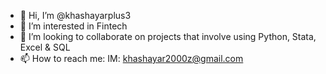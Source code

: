 - 👋 Hi, I’m @khashayarplus3
- 👀 I’m interested in Fintech
- 💞️ I’m looking to collaborate on projects that involve using Python, Stata, Excel & SQL 
- 📫 How to reach me: IM: khashayar2000z@gmail.com

<!---
khashayarplus3/khashayarplus3 is a ✨ special ✨ repository because its `README.md` (this file) appears on your GitHub profile.
You can click the Preview link to take a look at your changes.
--->
